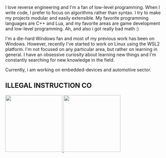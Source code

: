 
I love reverse engineering and I'm a fan of low-level programming. 
When I write code, I prefer to focus on algorithms rather than syntax. 
I try to make my projects modular and easily extensible. 
My favorite programming languages are C++ and Lua, and my 
favorite areas are game development and low-level programming. Ah, and also i got really bad math :)

I'm a die-hard Windows fan and most of my previous work 
has been on Windows. However, recently I've started to work on Linux 
using the WSL2 platform. I'm not focused on any particular area, 
but rather on learning in general. I have an obsessive curiosity 
about learning new things and I'm constantly 
searching for new knowledge in the field.

Currently, i am working on embedded-devices and automotive sector.

## ILLEGAL INSTRUCTION CO
<div>
  <a href="https://github.com/illegal-instruction-co">
  <img height="180em" src="https://github-readme-stats.vercel.app/api?username=illegal-instruction-co&show_icons=true&theme=dracula&include_all_commits=true&count_private=true"/>
  <img height="180em" src="https://github-readme-stats.vercel.app/api/top-langs/?username=illegal-instruction-co&layout=compact&langs_count=7&theme=dracula"/>
</div>

